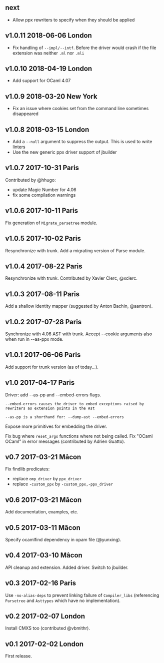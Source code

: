 next
----

- Allow ppx rewriters to specify when they should be applied

v1.0.11 2018-06-06 London
-------------------------

- Fix handling of `--impl/--intf`. Before the driver would crash if
  the file extension was neither `.ml` nor `.mli`

v1.0.10 2018-04-19 London
-------------------------

- Add support for OCaml 4.07

v1.0.9 2018-03-20 New York
--------------------------

- Fix an issue where cookies set from the command line sometimes
  disappeared

v1.0.8 2018-03-15 London
------------------------

- Add a `--null` argument to suppress the output. This is used to
  write linters
- Use the new generic ppx driver support of jbuilder

v1.0.7 2017-10-31 Paris
-----------------------

Contributed by @hhugo:
- update Magic Number for 4.06
- fix some compilation warnings

v1.0.6 2017-10-11 Paris
-----------------------

Fix generation of `Migrate_parsetree` module.

v1.0.5 2017-10-02 Paris
-----------------------

Resynchronize with trunk.
Add a migrating version of Parse module.

v1.0.4 2017-08-22 Paris
-----------------------

Resynchronize with trunk. Contributed by Xavier Clerc, @xclerc.

v1.0.3 2017-08-11 Paris
-----------------------

Add a shallow identity mapper (suggested by Anton Bachin, @aantron).

v1.0.2 2017-07-28 Paris
-----------------------

Synchronize with 4.06 AST with trunk.
Accept --cookie arguments also when run in --as-ppx mode.

v1.0.1 2017-06-06 Paris
-----------------------

Add support for trunk version (as of today...).

v1.0 2017-04-17 Paris
---------------------

Driver: add --as-pp and --embed-errors flags.

    --embed-errors causes the driver to embed exceptions raised by
    rewriters as extension points in the Ast
    
    --as-pp is a shorthand for: --dump-ast --embed-errors

Expose more primitives for embedding the driver.

Fix bug where `reset_args` functions where not being called.
Fix "OCaml OCaml" in error messages (contributed by Adrien Guatto). 

v0.7 2017-03-21 Mâcon
---------------------

Fix findlib predicates: 
- replace `omp_driver` by `ppx_driver`
- replace `-custom_ppx` by `-custom_ppx,-ppx_driver`

v0.6 2017-03-21 Mâcon
---------------------

Add documentation, examples, etc.

v0.5 2017-03-11 Mâcon
---------------------

Specify ocamlfind dependency in opam file (@yunxing).

v0.4 2017-03-10 Mâcon
---------------------

API cleanup and extension. Added driver. Switch to jbuilder.

v0.3 2017-02-16 Paris
----------------------

Use `-no-alias-deps` to prevent linking failure of `Compiler_libs` (referencing `Parsetree` and `Asttypes` which have no implementation).

v0.2 2017-02-07 London
----------------------

Install CMXS too (contributed @vbmithr).

v0.1 2017-02-02 London
----------------------

First release. 
